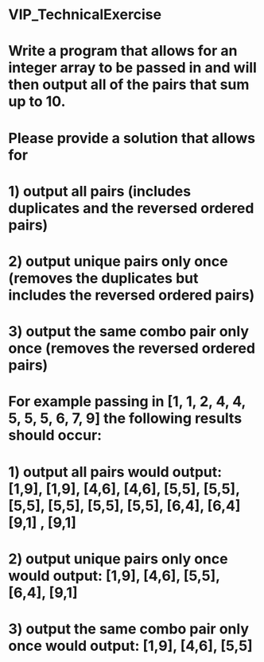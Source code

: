 # VIP_TechnicalExercise
# Write a program that allows for an integer array to be passed in and will then output all of the pairs that sum up to 10.
# Please provide a solution that allows for
#   1) output all pairs (includes duplicates and the reversed ordered pairs)
#   2) output unique pairs only once (removes the duplicates but includes the reversed ordered pairs)
#   3) output the same combo pair only once (removes the reversed ordered pairs)
#
#   For example passing in [1, 1, 2, 4, 4, 5, 5, 5, 6, 7, 9] the following results should occur:
#     1) output all pairs would output: [1,9], [1,9], [4,6], [4,6], [5,5], [5,5], [5,5], [5,5], [5,5], [5,5], [6,4], [6,4] [9,1] , [9,1] 
#     2) output unique pairs only once would output: [1,9], [4,6], [5,5], [6,4], [9,1] 
#     3) output the same combo pair only once would output: [1,9], [4,6], [5,5]   

